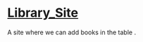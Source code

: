 # [Library_Site](https://ayush1614.github.io/Library_Site)
A site where we can add books in the table .
